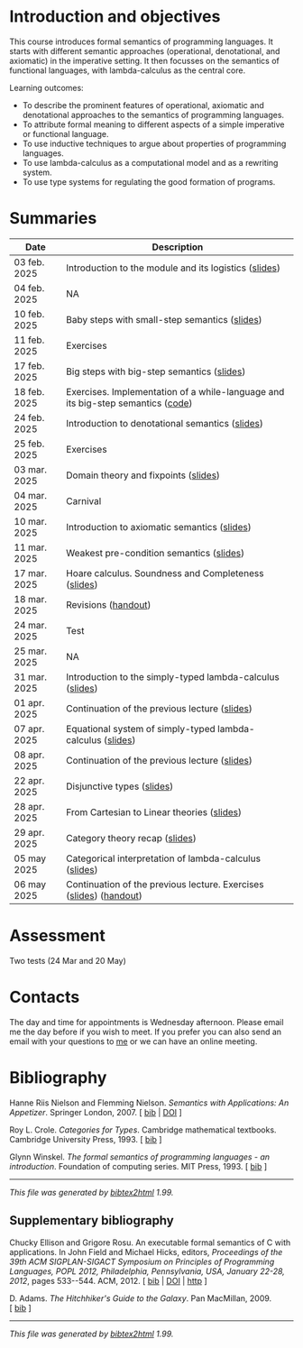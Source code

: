 # Introduction and objectives 

This course introduces formal semantics of programming languages. It starts
with different semantic approaches (operational, denotational, and axiomatic)
in the imperative setting. It then focusses on the semantics of functional
languages, with lambda-calculus as the central core.

Learning outcomes:
+ To describe the prominent features of operational, axiomatic and denotational
  approaches to the semantics of programming languages.
+ To attribute formal meaning to different aspects of a simple imperative or functional language.
+ To use inductive techniques to argue about properties of programming languages.
+ To use lambda-calculus as a computational model and as a rewriting system.
+ To use type systems for regulating the good formation of programs.

# Summaries

  | Date         | Description |
  | ----------   |------------ |
  | 03 feb. 2025 | Introduction to the module and its logistics ([slides](./intro.pdf)) |
  | 04 feb. 2025 | NA |
  | 10 feb. 2025 | Baby steps with small-step semantics ([slides](./small_step/small_step.pdf)) |
  | 11 feb. 2025 | Exercises |
  | 17 feb. 2025 | Big steps with big-step semantics ([slides](./big_step/big_step.pdf)) |
  | 18 feb. 2025 | Exercises. Implementation of a while-language and its big-step semantics ([code](./big_step/MyLang.hs)) |
  | 24 feb. 2025 | Introduction to denotational semantics ([slides](./denotational/denotational.pdf)) |
  | 25 feb. 2025 | Exercises |
  | 03 mar. 2025 | Domain theory and fixpoints ([slides](./denotational/denotational.pdf)) |
  | 04 mar. 2025 | Carnival |
  | 10 mar. 2025 | Introduction to axiomatic semantics ([slides](./axiomatic/axiomatic.pdf)) |
  | 11 mar. 2025 | Weakest pre-condition semantics ([slides](./axiomatic/axiomatic.pdf)) |
  | 17 mar. 2025 | Hoare calculus. Soundness and Completeness ([slides](./axiomatic/axiomatic.pdf)) |
  | 18 mar. 2025 | Revisions ([handout](./exercises/exercises.pdf)) |
  | 24 mar. 2025 | Test  |
  | 25 mar. 2025 | NA  |
  | 31 mar. 2025 | Introduction to the simply-typed lambda-calculus ([slides](./lambda_calc/lambdaCalc.pdf))  |
  | 01 apr. 2025 | Continuation of the previous lecture ([slides](./lambda_calc/lambdaCalc.pdf)) |
  | 07 apr. 2025 | Equational system of simply-typed lambda-calculus ([slides](./lambda_calc/lambdaCalc.pdf)) |
  | 08 apr. 2025 | Continuation of the previous lecture ([slides](./lambda_calc/lambdaCalc.pdf)) |
  | 22 apr. 2025 | Disjunctive types ([slides](./lambda_calc/lambdaCalc.pdf)) |
  | 28 apr. 2025 | From Cartesian to Linear theories ([slides](./lambda_calc/lambdaCalc.pdf)) |
  | 29 apr. 2025 | Category theory recap ([slides](./categories/categories.pdf)) |
  | 05 may  2025 | Categorical interpretation of lambda-calculus ([slides](./categories/categories.pdf)) |
  | 06 may  2025 | Continuation of the previous lecture. Exercises ([slides](./categories/categories.pdf)) ([handout](./exercises/exercises.pdf)) |


# Assessment

Two tests (24 Mar and 20 May)
 
# Contacts

The day and time for appointments is Wednesday afternoon. Please email me the
day before if you wish to meet. If you prefer you can also send an email with
your questions to [me](mailto:nevrenato@di.uminho.pt) or we can have an online
meeting.

# Bibliography

<p><a name="nielson07"></a>

Hanne&nbsp;Riis Nielson and Flemming Nielson.
 <em>Semantics with Applications: An Appetizer</em>.
 Springer London, 2007.
[&nbsp;<a href="main_bib.html#nielson07">bib</a>&nbsp;| 
<a href="https://doi.org/10.1007/978-1-84628-692-6">DOI</a>&nbsp;]

</p>

<p><a name="crole03"></a>

Roy&nbsp;L. Crole.
 <em>Categories for Types</em>.
 Cambridge mathematical textbooks. Cambridge University Press, 1993.
[&nbsp;<a href="main_bib.html#crole03">bib</a>&nbsp;]

</p>

<p><a name="winskel93"></a>

Glynn Winskel.
 <em>The formal semantics of programming languages - an
  introduction</em>.
 Foundation of computing series. MIT Press, 1993.
[&nbsp;<a href="main_bib.html#winskel93">bib</a>&nbsp;]

</p><hr><p><em>This file was generated by
<a href="http://www.lri.fr/~filliatr/bibtex2html/">bibtex2html</a> 1.99.</em></p>

## Supplementary bibliography

<p><a name="rosu12"></a>

Chucky Ellison and Grigore Rosu.
 An executable formal semantics of C with applications.
 In John Field and Michael Hicks, editors, <em>Proceedings of the
  39th ACM SIGPLAN-SIGACT Symposium on Principles of Programming Languages,
  POPL 2012, Philadelphia, Pennsylvania, USA, January 22-28, 2012</em>, pages
  533--544. ACM, 2012.
[&nbsp;<a href="suppl_bib.html#rosu12">bib</a>&nbsp;| 
<a href="http://dx.doi.org/10.1145/2103656.2103719">DOI</a>&nbsp;| 
<a href="https://doi.org/10.1145/2103656.2103719">http</a>&nbsp;]

</p>

<p><a name="adams95"></a>

D.&nbsp;Adams.
 <em>The Hitchhiker's Guide to the Galaxy</em>.
 Pan MacMillan, 2009.
[&nbsp;<a href="suppl_bib.html#adams95">bib</a>&nbsp;]

</p><hr><p><em>This file was generated by
<a href="http://www.lri.fr/~filliatr/bibtex2html/">bibtex2html</a> 1.99.</em></p>
